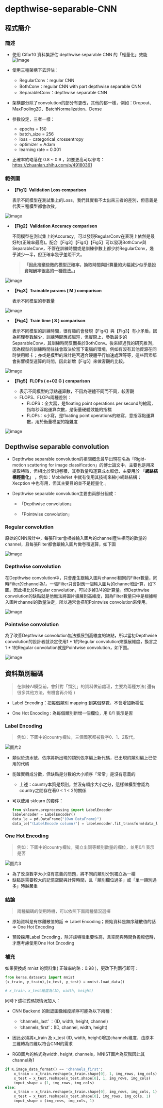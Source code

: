 # depthwise-separable-CNN

## 程式簡介
### 簡述
*  使用 Cifar10 資料集評估 depthwise separable CNN 的「輕量化」效能
![image](https://user-images.githubusercontent.com/93152909/153930286-e7da3891-dfc4-49a0-89fa-d024e51ad2f9.png)

*  使用三種架構下去評估：
	* RegularConv：regular CNN
	* BothConv：regular CNN with part depthwise separable CNN
	* SeparableConv：depthwise separable CNN
	
* 架構部分除了convolution的部分有更改，其他的都一樣，例如：Dropout、MaxPooling2D、BatchNormalization、Dense

* 參數設定，三者一樣：
	* epochs = 150
	* batch_size = 256
	* loss = categorical_crossentropy
	* optimizer = Adam
	* learning rate = 0.001

	
* 正確率約略落在 0.8 ~ 0.9 ，如要更高可以參考：https://zhuanlan.zhihu.com/p/49180361

### 範例圖
* **【Fig1】Validation Loss comparison**    

	表示不同模型在測試集上的Loss，我們其實看不太出來三者的差別，但意義是代表三種模型都會收斂。

![image](https://user-images.githubusercontent.com/93152909/153927425-a8472c35-1d6e-4f9b-861e-ac01bc289300.png)

* **【Fig2】Validation Accuracy comparison**  

	不同模型在測試集上的Accuracy，可以發現RegularConv在表現上依然是最好的(正確率最高)。配合【Fig3】【Fig4】【Fig5】可以發現BothConv與SeparableConv，不管在訓練時間或是訓練參數上都少於RegularConv，幾乎減少一半，但正確率幾乎差距不大。
	> **「因此捨棄些微的模型正確率，換取時間與計算量的大幅減少似乎是投資報酬率很高的一種做法。」**
	
![image](https://user-images.githubusercontent.com/93152909/153927464-56268033-14f0-4639-b2ae-b7a1d4eab946.png)

* **【Fig3】Trainable params ( M ) comparison**  

	表示不同模型的參數量

![image](https://user-images.githubusercontent.com/93152909/153927478-e0c2f0b7-e945-4212-bba4-5d2112fc94e4.png)

* **【Fig4】Train time ( S ) comparison**  

	表示不同模型的訓練時間，很有趣的會發現【Fig4】與【Fig3】有小矛盾，因為照理參數越少，訓練時間應該越短，但實際上，參數最少的SeparableConv，其訓練時間反而長於BothConv。後來經過我的研究推測，因為模型的訓練時間往往會取決於當下電腦的環境，例如有沒有其他資源在同時使用顯卡；亦或是模型的設計是否適合硬體平行加速處理等等，這些因素都會影響模型運算的時間，因此新增【Fig5】來做客觀的比較。

![image](https://user-images.githubusercontent.com/93152909/153927484-d6d6f9fb-1b6e-454a-8ab2-169b6f6ebae6.png)

* **【Fig5】FLOPs ( e+02 G ) comparison**  

	* 表示不同模型的浮點運算數，不因為硬體不同而不同，較客觀
	* FLOPS、FLOPs兩種差別：
		* FLOPS：全大寫，是floating point operations per second的縮寫，指每秒浮點運算次數，是衡量硬體效能的指標
		* FLOPs：s小寫，是floating point operations的縮寫，意指浮點運算數，用於衡量模型的複雜度

![image](https://user-images.githubusercontent.com/93152909/153927501-0f5e21df-55d6-416f-9acf-a340597a1c13.png)

## Depthwise separable convolution
* Depthwise separable convolution的相關概念最早出現在名為「Rigid-motion scattering for image classification」的博士論文中，主要也是用來提取特徵，但相比於常規卷積，其參數量和運算成本較低，主要用於 **「網路結構輕量化」** ，例如：MobileNet 中就有使用其技術來縮小網路結構；Xecption 中也有用，但其主要目的並不是輕量化 。

* Depthwise separable convolution主要由兩部分組成：
	* 「Depthwise convolution」

	* 「Pointwise convolution」
	
###  Regular convolution
原始的CNN設計中，每張Filter會根據輸入圖片的channel產生相同的數量的channel，且每張Filter都會跟輸入圖片做卷積運算，如下圖

![image](https://user-images.githubusercontent.com/93152909/153932191-ce8dd886-9deb-41ce-9287-4ea356cec7c0.png)

###  Depthwise convolution
在Depthwise convolution中，只會產生跟輸入圖片channel相同的Filter數量，同時Filter的channel為1。一張Filter只會對應一個輸入圖片的channel做計算，如下圖。因此相比於Regular convolution，可以少掉3/4的計算量。但Depthwise convolution的缺點就是他無法將圖片擴展到高維度，因為Filter數量只中是根據輸入圖片channel的數量決定，所以通常會搭配Pointwise convolution來使用。

![image](https://user-images.githubusercontent.com/93152909/153932362-74a0edf1-252c-4d18-899c-81a74c05b4d3.png)

### Pointwise convolution
為了改善Depthwise convolution無法擴展到高維度的缺點，所以當初Depthwise convolution的設計者就決定使用1 * 1的Regular convolution來擴展維度，換言之 1 * 1的Regular convolution就是Pointwise convolution，如下圖。

![image](https://user-images.githubusercontent.com/93152909/153932594-6c1095cc-2658-4265-a803-7acbc35bd3ea.png)

## 資料類別編碼
> 在訓練AI模型前，會針對「類別」的資料做前處理，主要為兩種方法( 還有很多其他方法，有機會再介紹 )
* Label Encoding：把每個類別 mapping 到某個整數，不會增加新欄位  

* One Hot Encoding : 為每個類別新增一個欄位，用 0/1 表示是否  
### Label Encoding
> 例如：下圖中的country欄位，三個國家都被數字0、1、2取代。

![圖片2](https://user-images.githubusercontent.com/93152909/147915491-d4e23a40-512d-4411-8acb-503607d5791c.png)

* 類似於流水號，依序將新出現的類別依序編上新代碼，已出現的類別編上已使用的代碼

* 能確實轉成分數，但缺點是分數的大小順序「常常」是沒有意義的
  * 上述：country本質是類別，並沒有順序大小之分，這樣做模型會認為country之間存在著0 < 1 < 2的關係
  
* 可以使用 sklearn 的套件：
	```python
	from sklearn.preprocessing import LabelEncoder
	labelencoder = LabelEncoder()
	data_le = pd.DataFrame("(Own DataFrame)")  
	data_le["(LabelEncode column)"] = labelencoder.fit_transform(data_le["(LabelEncode column)"])
	```
### One Hot Encoding
> 例如：下圖中的country欄位，獨立出同等類別數量的欄位，並用0/1 表示是否
 
![圖片3](https://user-images.githubusercontent.com/93152909/147915630-0c419c67-f4d6-40fe-837b-3669de704801.png)


* 為了改良數字大小沒有意義的問題，將不同的類別分別獨立為一欄
* 缺點是需要較大的記憶空間與計算時間，且「類別欄位過多」或「單一類別過多」時越嚴重

### 結論
> 兩種編碼的使用時機，可以依照下面兩種情況選擇
* 原始資料是有序離散值的話 => Label Encoding；原始資料是無序離散值的話 => One Hot Encoding

* 預設採用Label Encoding，除非該特徵重要性高，且空間與時間負擔較低時，才應考慮使用One Hot Encoding

### 補充
如果要換成 mnist 的資料集( 正確率約略：0.98 )，更改下列兩行即可：
```python
from keras.datasets import mnist
(x_train, y_train),(x_test, y_test) = mnist.load_data() 

# x_train、x_test維度為(ID, width, height)
```

同時下述程式碼視情況加入：
* CNN Backend 的默認圖像維度順序可能為以下兩種：
	* ‘channels_last’ ：(ID, width, height, channel)
	* ‘channels_first’：(ID, channel, width, height)

* 因此必須將x_train 及 x_test (ID, width, height)增加channels維度，由原本三維轉為四維以符合CNN的需求

* RGB圖片的格式為width, height, channels，MNIST圖片為灰階因此其channel為1

```python
if K.image_data_format() == 'channels_first':
    x_train = x_train.reshape(x_train.shape[0], 1, img_rows, img_cols)
    x_test = x_test.reshape(x_test.shape[0], 1, img_rows, img_cols)
    input_shape = (1, img_rows, img_cols)
else:
    x_train = x_train.reshape(x_train.shape[0], img_rows, img_cols, 1)
    x_test = x_test.reshape(x_test.shape[0], img_rows, img_cols, 1)
    input_shape = (img_rows, img_cols, 1)
```


